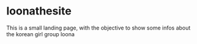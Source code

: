 # loonathesite
This is a small landing page, with the objective to show some infos about the korean girl group loona
